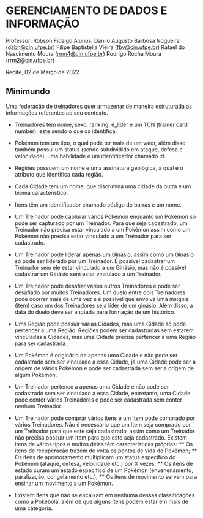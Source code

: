 # GERENCIAMENTO DE DADOS E INFORMAÇÃO

Professor: Robson Fidalgo
Alunos: 
Danilo Augusto Barbosa Nogueira (dabn@cin.ufpe.br)
Filipe Baptistella Vieira (fbv@cin.ufpe.br)
Rafael do Nascimento Moura (rnm4@cin.ufpe.br)
Rodrigo Rocha Moura (rrm2@cin.ufpe.br)

Recife, 02 de Março de 2022

## Minimundo

Uma federação de treinadores quer armazenar de maneira estruturada as informações referentes ao seu contexto.

* Treinadores têm nome, sexo, ranking, é_líder e um TCN (trainer card number), este sendo o que os identifica.

* Pokémon tem um tipo, o qual pode ter mais de um valor, além disso também possui um status (sendo subdividido em ataque, defesa e velocidade), uma habilidade e um identificador chamado id.

* Regiões possuem um nome e uma assinatura geológica, a qual é o atributo que identifica cada região.

*	Cada Cidade tem um nome, que discrimina uma cidade da outra e um bioma característico.

*	Itens têm um identificador chamado código de barras e um nome.

*	Um Treinador pode capturar vários Pokémon enquanto um Pokémon só pode ser capturado por um Treinador. Para que seja cadastrado, um Treinador não precisa estar vinculado a um Pokémon assim como um Pokémon não precisa estar vinculado a um Treinador para ser cadastrado.

*	Um Treinador pode liderar apenas um Ginásio, assim como um Ginásio só pode ser liderado por um Treinador. É possível cadastrar um Treinador sem ele estar vinculado a um Ginásio, mas não é possível cadastrar um Ginásio sem estar vinculado a um Treinador.

*	Um Treinador pode desafiar vários outros Treinadores e pode ser desafiado por muitos Treinadores. Um duelo entre dois Treinadores pode ocorrer mais de uma vez e é possível que envolva uma insígnia (item) caso um dos Treinadores seja líder de um ginásio. Além disso, a data do duelo deve ser anotada para formação de um histórico.

*	Uma Região pode possuir várias Cidades, mas uma Cidade só pode pertencer a uma Região. Regiões podem ser cadastradas sem estarem vinculadas a Cidades, mas uma Cidade precisa pertencer a uma Região para ser cadastrada.

*	Um Pokémon é originário de apenas uma Cidade e não pode ser cadastrado sem ser vinculado a essa Cidade, já uma Cidade pode ser a origem de vários Pokémon e pode ser cadastrada sem ser a origem de algum Pokémon.

*	Um Treinador pertence a apenas uma Cidade e não pode ser cadastrado sem ser vinculado a essa Cidade, entretanto, uma Cidade pode conter vários Treinadores e pode ser cadastrada sem conter nenhum Treinador.

*	Um Treinador pode comprar vários itens e um Item pode comprado por vários Treinadores. Não é necessário que um Item seja comprado por um Treinador para que este seja cadastrado, assim como um Treinador não precisa possuir um Item para que este seja cadastrado. Existem itens de vários tipos e muitos deles têm características próprias:
**	Os itens de recuperação trazem de volta os pontos de vida do Pokémon; 
**	Os itens de aprimoramento multiplicam um status específico do Pokémon (ataque, defesa, velocidade etc.) por X vezes; 
**	Os itens de estado curam um estado específico de um Pokémon (envenenamento, paralização, congelamento etc.); 
**	Os itens de movimento servem para ensinar um movimento a um Pokémon. 
*	Existem itens que não se encaixam em nenhuma dessas classificações como a Pokébola, além de que alguns itens podem estar em mais de uma categoria.

